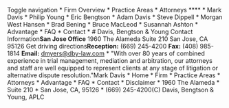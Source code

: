 Toggle navigation  * Firm Overview  * Practice Areas  * Attorneys ****    * Mark Davis    * Philip Young    * Eric Bengtson    * Adam Davis    * Steve Dippell    * Morgan West Hansen    * Brad Bening    * Bruce MacLeod    * Susannah Ashton  * Advantage  * FAQ  * Contact  * # Davis, Bengtson & Young Contact Information**San Jose Office**  1960 The Alameda  Suite 210  San Jose, CA 95126  Get driving directions**Reception:**  (669) 245-4200  **Fax:**  (408) 985-1814  **Email:**  dmyers@dby-law.com  * "With over 80 years of combined experience in trial management, mediation and arbitration, our attorneys and staff are well equipped to represent clients at any stage of litigation or alternative dispute resolution."Mark Davis  * Home  * Firm  * Practice Areas  * Attorneys  * Advantage  * FAQ  * Contact  * Disclaimer  * 1960 The Alameda  * Suite 210  * San Jose, CA, 95126  * (669) 245-4200(C) Davis, Bengtson & Young, APLC 